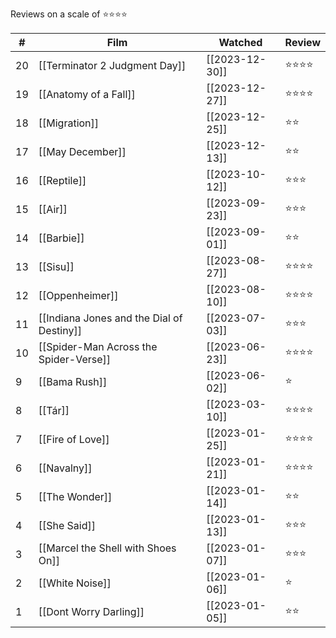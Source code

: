 Reviews on a scale of ⭐⭐⭐⭐

| #   | Film                                      | Watched        | Review   |
| --- | ----------------------------------------- | -------------- | -------- |
| 20  | [[Terminator 2 Judgment Day]]             | [[2023-12-30]] | ⭐⭐⭐⭐         |
| 19  | [[Anatomy of a Fall]]                     | [[2023-12-27]] | ⭐⭐⭐⭐ |
| 18  | [[Migration]]                             | [[2023-12-25]] | ⭐⭐     |
| 17  | [[May December]]                          | [[2023-12-13]] | ⭐⭐     |
| 16  | [[Reptile]]                               | [[2023-10-12]] | ⭐⭐⭐   |
| 15  | [[Air]]                                   | [[2023-09-23]] | ⭐⭐⭐   |
| 14  | [[Barbie]]                                | [[2023-09-01]] | ⭐⭐     |
| 13  | [[Sisu]]                                  | [[2023-08-27]] | ⭐⭐⭐⭐ |
| 12  | [[Oppenheimer]]                           | [[2023-08-10]] | ⭐⭐⭐⭐ |
| 11  | [[Indiana Jones and the Dial of Destiny]] | [[2023-07-03]] | ⭐⭐⭐   |
| 10  | [[Spider-Man Across the Spider-Verse]]    | [[2023-06-23]] | ⭐⭐⭐⭐ |
| 9   | [[Bama Rush]]                             | [[2023-06-02]] | ⭐       |
| 8   | [[Tár]]                                   | [[2023-03-10]] | ⭐⭐⭐⭐ |
| 7   | [[Fire of Love]]                          | [[2023-01-25]] | ⭐⭐⭐⭐ |
| 6   | [[Navalny]]                               | [[2023-01-21]] | ⭐⭐⭐⭐ |
| 5   | [[The Wonder]]                            | [[2023-01-14]] | ⭐⭐     |
| 4   | [[She Said]]                              | [[2023-01-13]] | ⭐⭐⭐   |
| 3   | [[Marcel the Shell with Shoes On]]        | [[2023-01-07]] | ⭐⭐⭐   |
| 2   | [[White Noise]]                           | [[2023-01-06]] | ⭐       |
| 1   | [[Dont Worry Darling]]                    | [[2023-01-05]] | ⭐⭐     |

